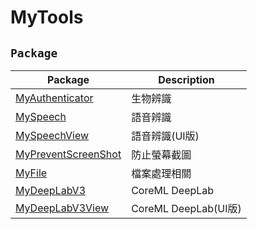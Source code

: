 # MyTools
## ```Package```
|Package|Description|
|---|---|
|[MyAuthenticator](./MyAuthenticator)|生物辨識|
|[MySpeech](./MySpeech/MySpeech.md)|語音辨識|
|[MySpeechView](./MySpeech/MySpeechView.md)|語音辨識(UI版)|
|[MyPreventScreenShot](./MyPreventScreenShot/MyPreventScreenShot.md)|防止螢幕截圖|
|[MyFile](./MyFile/MyFile.md)|檔案處理相關|
|[MyDeepLabV3](./MyDeepLabV3.md)|CoreML DeepLab|
|[MyDeepLabV3View](./MyDeepLabV3View.md)|CoreML DeepLab(UI版)|

